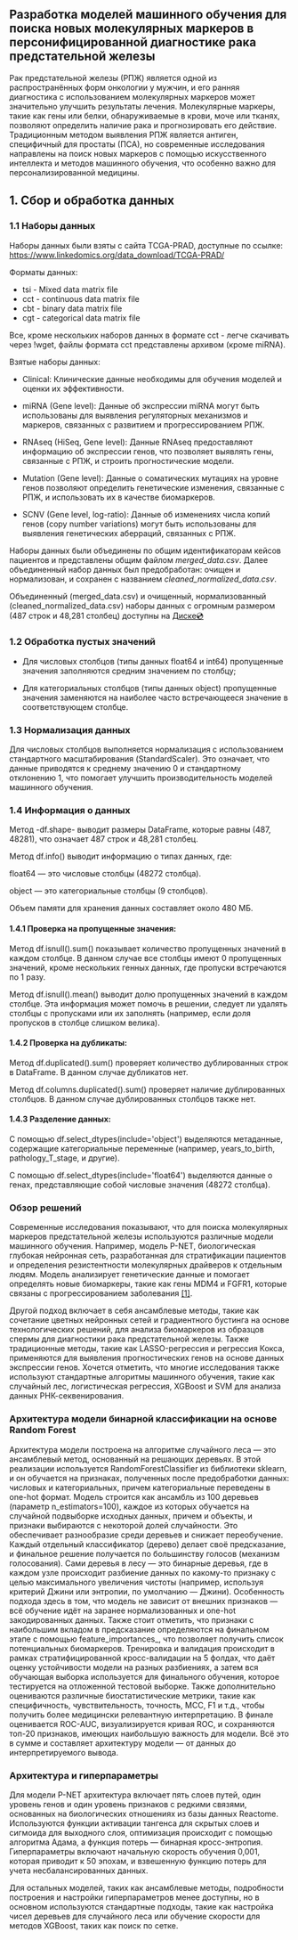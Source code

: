 ## Разработка моделей машинного обучения для поиска новых молекулярных маркеров в персонифицированной диагностике рака предстательной железы

Рак предстательной железы (РПЖ) является одной из распространённых форм онкологии у мужчин, и его ранняя диагностика с использованием молекулярных маркеров может значительно улучшить результаты лечения. Молекулярные маркеры, такие как гены или белки, обнаруживаемые в крови, моче или тканях, позволяют определить наличие рака и прогнозировать его действие. Традиционным методом выявления РПЖ является антиген, специфичный для простаты (ПСА), но современные исследования направлены на поиск новых маркеров с помощью искусственного интеллекта и методов машинного обучения, что особенно важно для персонализированной медицины.

## 1. Сбор и обработка данных

### 1.1 Наборы данных
Наборы данных были взяты с сайта TCGA-PRAD, доступные по ссылке: https://www.linkedomics.org/data_download/TCGA-PRAD/

Форматы данных:

- tsi - Mixed data matrix file
- cct - continuous data matrix file
- cbt - binary data matrix file
- cgt - categorical data matrix file

Все, кроме нескольких наборов данных в формате cct - легче скачивать через !wget, файлы формата cct представлены архивом (кроме miRNA).

Взятые наборы данных:

- Clinical: Клинические данные необходимы для обучения моделей и оценки их эффективности.

- miRNA (Gene level): Данные об экспрессии miRNA могут быть использованы для выявления регуляторных механизмов и маркеров, связанных с развитием и прогрессированием РПЖ.

- RNAseq (HiSeq, Gene level): Данные RNAseq предоставляют информацию об экспрессии генов, что позволяет выявлять гены, связанные с РПЖ, и строить прогностические модели.

- Mutation (Gene level): Данные о соматических мутациях на уровне генов позволяют определить генетические изменения, связанные с РПЖ, и использовать их в качестве биомаркеров.

- SCNV (Gene level, log-ratio): Данные об изменениях числа копий генов (copy number variations) могут быть использованы для выявления генетических аберраций, связанных с РПЖ.

Наборы данных были объединены по общим идентификаторам кейсов пациентов и представлены общим файлом *merged_data.csv*. Далее объединенный набор данных был предобработан: очищен и нормализован, и сохранен с названием *cleaned_normalized_data.csv*.

Объединенный (merged_data.csv) и очищенный, нормализованный (cleaned_normalized_data.csv) наборы данных с огромным размером (487 строк и 48,281 столбец) доступны на [Диске💿](https://drive.google.com/drive/folders/1C4-WD6hNB51MdPSeyzHnNX-EoBebiwRw?usp=drive_link)

### 1.2 Обработка пустых значений
- Для числовых столбцов (типы данных float64 и int64) пропущенные значения заполняются средним значением по столбцу;

- Для категориальных столбцов (типы данных object) пропущенные значения заменяются на наиболее часто встречающееся значение в соответствующем столбце.
  
### 1.3 Нормализация данных
Для числовых столбцов выполняется нормализация с использованием стандартного масштабирования (StandardScaler). Это означает, что данные приводятся к среднему значению 0 и стандартному отклонению 1, что помогает улучшить производительность моделей машинного обучения.

### 1.4 Информация о данных

Метод -df.shape- выводит размеры DataFrame, которые равны (487, 48281), что означает 487 строк и 48,281 столбец.

Метод df.info() выводит информацию о типах данных, где:

float64 — это числовые столбцы (48272 столбца).

object — это категориальные столбцы (9 столбцов).

Объем памяти для хранения данных составляет около 480 МБ.

#### 1.4.1 Проверка на пропущенные значения:

Метод df.isnull().sum() показывает количество пропущенных значений в каждом столбце. В данном случае все столбцы имеют 0 пропущенных значений, кроме нескольких генных данных, где пропуски встречаются по 1 разу.

Метод df.isnull().mean() выводит долю пропущенных значений в каждом столбце. Эта информация может помочь в решении, следует ли удалять столбцы с пропусками или их заполнять (например, если доля пропусков в столбце слишком велика).

#### 1.4.2 Проверка на дубликаты:

Метод df.duplicated().sum() проверяет количество дублированных строк в DataFrame. В данном случае дубликатов нет.

Метод df.columns.duplicated().sum() проверяет наличие дублированных столбцов. В данном случае дублированных столбцов также нет.

#### 1.4.3 Разделение данных:

С помощью df.select_dtypes(include='object') выделяются метаданные, содержащие категориальные переменные (например, years_to_birth, pathology_T_stage, и другие).

С помощью df.select_dtypes(include='float64') выделяются данные о генах, представляющие собой числовые значения (48272 столбца).

### Обзор решений
Современные исследования показывают, что для поиска молекулярных маркеров предстательной железы используются различные модели машинного обучения. Например, модель P-NET, биологическая глубокая нейронная сеть, разработанная для стратификации пациентов и определения резистентности молекулярных драйверов к отдельным людям. Модель анализирует генетические данные и помогает определять новые биомаркеры, такие как гены MDM4 и FGFR1, которые связаны с прогрессированием заболевания [[1]](https://storrs.io/pnet/).

Другой подход включает в себя ансамблевые методы, такие как сочетание цветных нейронных сетей и градиентного бустинга на основе технологических решений, для анализа биомаркеров из образцов спермы для диагностики рака предстательной железы. Также традиционные методы, такие как LASSO-регрессия и регрессия Кокса, применяются для выявления прогностических генов на основе данных экспрессии генов. Хочется отметить, что многие исследования также используют стандартные алгоритмы машинного обучения, такие как случайный лес, логистическая регрессия, XGBoost и SVM для анализа данных РНК-секвенирования.

### Архитектура модели бинарной классификации на основе Random Forest
Архитектура модели построена на алгоритме случайного леса — это ансамблевый метод, основанный на решающих деревьях. В этой реализации используется RandomForestClassifier из библиотеки sklearn, и он обучается на признаках, полученных после предобработки данных: числовых и категориальных, причем категориальные переведены в one-hot формат. Модель строится как ансамбль из 100 деревьев (параметр n_estimators=100), каждое из которых обучается на случайной подвыборке исходных данных, причем и объекты, и признаки выбираются с некоторой долей случайности. Это обеспечивает разнообразие среди деревьев и снижает переобучение. Каждый отдельный классификатор (дерево) делает своё предсказание, и финальное решение получается по большинству голосов (механизм голосования). Сами деревья в лесу — это бинарные деревья, где в каждом узле происходит разбиение данных по какому-то признаку с целью максимального увеличения чистоты (например, используя критерий Джини или энтропии, по умолчанию — Джини). Особенность подхода здесь в том, что модель не зависит от внешних признаков — всё обучение идёт на заранее нормализованных и one-hot закодированных данных. Также стоит отметить, что признаки с наибольшим вкладом в предсказание определяются на финальном этапе с помощью feature_importances_, что позволяет получить список потенциальных биомаркеров. Тренировка и валидация происходит в рамках стратифицированной кросс-валидации на 5 фолдах, что даёт оценку устойчивости модели на разных разбиениях, а затем вся обучающая выборка используется для финального обучения, которое тестируется на отложенной тестовой выборке. Также дополнительно оцениваются различные биостатистические метрики, такие как специфичность, чувствительность, точность, MCC, F1 и т.д., чтобы получить более медицински релевантную интерпретацию. В финале оценивается ROC-AUC, визуализируется кривая ROC, и сохраняются топ-20 признаков, имеющих наибольшую важность для модели. Всё это в сумме и составляет архитектуру модели — от данных до интерпретируемого вывода.

### Архитектура и гиперпараметры
Для модели P-NET архитектура включает пять слоев путей, один уровень генов и один уровень признаков с редкими связями, основанных на биологических отношениях из базы данных Reactome. Используются функции активации тангенса для скрытых слоев и сигмоида для выходного слоя, оптимизация происходит с помощью алгоритма Адама, а функция потерь — бинарная кросс-энтропия. Гиперпараметры включают начальную скорость обучения 0,001, которая приводит к 50 эпохам, и взвешенную функцию потерь для учета несбалансированных данных.

Для остальных моделей, таких как ансамблевые методы, подробности построения и настройки гиперпараметров менее доступны, но в основном используются стандартные подходы, такие как настройка чисел деревьев для случайного леса или обучение скорости для методов XGBoost, таких как поиск по сетке.
